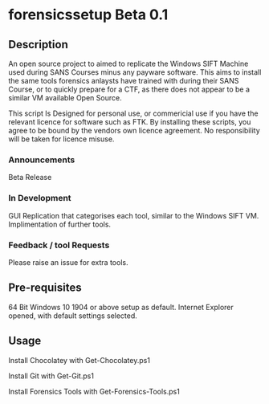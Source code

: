 # forensicssetup Beta 0.1

## Description

An open source project to aimed to replicate the Windows SIFT Machine used during SANS Courses minus any payware software. This aims to install the same tools forensics anlaysts have trained with during their SANS Course, or to quickly prepare for a CTF, as there does not appear to be a similar VM available Open Source.

This script Is Designed for personal use, or commericial use if you have the relevant licence for software such as FTK. By installing these scripts, you agree to be bound by the vendors own licence agreement. No responsibility will be taken for licence misuse.

### Announcements
Beta Release

### In Development
GUI Replication that categorises each tool, similar to the Windows SIFT VM.
Implimentation of further tools.

### Feedback / tool Requests
Please raise an issue for extra tools.

## Pre-requisites
64 Bit Windows 10 1904 or above setup as default.
Internet Explorer opened, with default settings selected.

## Usage
Install Chocolatey with 
Get-Chocolatey.ps1

Install Git with 
Get-Git.ps1

Install Forensics Tools with
Get-Forensics-Tools.ps1